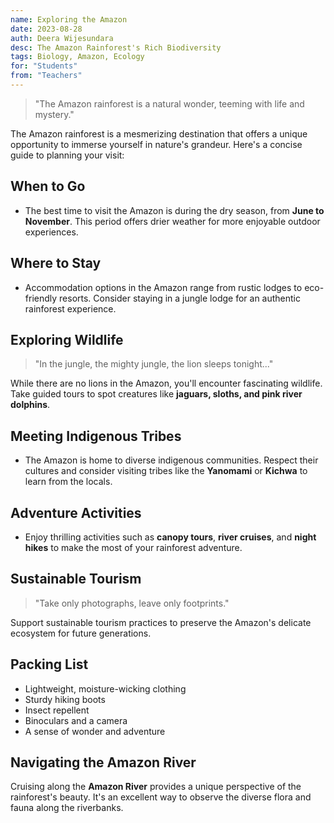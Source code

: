 ```yaml
---
name: Exploring the Amazon
date: 2023-08-28
auth: Deera Wijesundara
desc: The Amazon Rainforest's Rich Biodiversity
tags: Biology, Amazon, Ecology
for: "Students"
from: "Teachers"
---
```


> "The Amazon rainforest is a natural wonder, teeming with life and mystery."

The Amazon rainforest is a mesmerizing destination that offers a unique opportunity to immerse yourself in nature's grandeur. Here's a concise guide to planning your visit:

## When to Go

* The best time to visit the Amazon is during the dry season, from **June to November**. This period offers drier weather for more enjoyable outdoor experiences.

## Where to Stay

* Accommodation options in the Amazon range from rustic lodges to eco-friendly resorts. Consider staying in a jungle lodge for an authentic rainforest experience.

## Exploring Wildlife

> "In the jungle, the mighty jungle, the lion sleeps tonight..."

While there are no lions in the Amazon, you'll encounter fascinating wildlife. Take guided tours to spot creatures like **jaguars, sloths, and pink river dolphins**.

## Meeting Indigenous Tribes

* The Amazon is home to diverse indigenous communities. Respect their cultures and consider visiting tribes like the **Yanomami** or **Kichwa** to learn from the locals.

## Adventure Activities

* Enjoy thrilling activities such as **canopy tours**, **river cruises**, and **night hikes** to make the most of your rainforest adventure.

## Sustainable Tourism

> "Take only photographs, leave only footprints."

Support sustainable tourism practices to preserve the Amazon's delicate ecosystem for future generations.

## Packing List

- Lightweight, moisture-wicking clothing
- Sturdy hiking boots
- Insect repellent
- Binoculars and a camera
- A sense of wonder and adventure

## Navigating the Amazon River

Cruising along the **Amazon River** provides a unique perspective of the rainforest's beauty. It's an excellent way to observe the diverse flora and fauna along the riverbanks.




